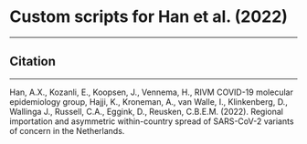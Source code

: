 # Custom scripts for Han et al. (2022)
---

## Citation
---

Han, A.X., Kozanli, E., Koopsen, J., Vennema, H., RIVM COVID-19 molecular epidemiology group, Hajji, K., Kroneman, A., van Walle, I., Klinkenberg, D., Wallinga J., Russell, C.A., Eggink, D., Reusken, C.B.E.M. (2022). Regional importation and asymmetric within-country spread of SARS-CoV-2 variants of concern in the Netherlands.
